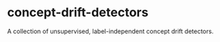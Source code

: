 # concept-drift-detectors

A collection of unsupervised, label-independent concept drift detectors.
